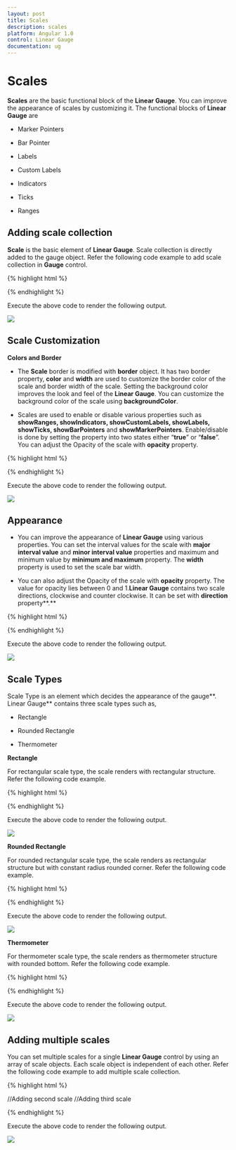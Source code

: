 ```yaml
---
layout: post
title: Scales
description: scales
platform: Angular 1.0
control: Linear Gauge
documentation: ug
---
```


# Scales

**Scales** are the basic functional block of the **Linear Gauge**. You can improve the appearance of scales by customizing it. The functional blocks of **Linear Gauge** are 

* Marker Pointers

* Bar Pointer

* Labels

* Custom Labels

* Indicators

* Ticks

* Ranges



## Adding scale collection

**Scale** is the basic element of **Linear Gauge**. Scale collection is directly added to the gauge object. Refer the following code example to add scale collection in **Gauge** control. 


{% highlight html %}

<html xmlns="http://www.w3.org/1999/xhtml" lang="en" ng-app="LinearGaugeApp">
    <head>
        <title>Essential Studio for AngularJS: LinearGauge</title>
        <!--CSS and Script file References -->
    </head>
    <body ng-controller="LinearGaugeCtrl">
        <div id="linearframe">
                 <ej-lineargauge e-enableanimation="false" e-frame-backgroundImageUrl="../images/gauge/Gauge_linear_light.png" >
                 <e-scales>
                 <e-scale  e-width="8" e-position-x="20" e-position-y="50" e-backgroundColor="grey"
                 e-border-color="transparent" e-border-width="1" e-showBarPointers="true" e-showmarkerpointers="true" >
                 <e-labels>
                 <e-label  e-distancefromscale-x="50" e-distancefromscale-y="0"></e-label>
                 </e-labels>
                 <e-markerpointers>
                 <e-markerpointer  e-type="pentagon" e-placement="near" e-width="20" e-length="10" e-backgroundColor="#FE8282" e-distancefromscale="20">
                 </e-markerpointer>
                 </e-markerpointers>
                 <e-ticks>
                 <e-tick e-type="majorinterval" e-width="2" e-color="#8c8c8c" e-distancefromscale-x="30" e-distancefromscale-y="0"></e-tick>
                  <e-tick e-type="minorinterval" e-width="1" e-height="6" e-color="#8c8c8c" e-distancefromscale-x="30" e-distancefromscale-y="0"></e-tick>
                 </e-ticks>
                 </e-scale>
                 </e-scales>
                  </ej-lineargauge>
        </div>
         <script >
        angular.module('LinearGaugeApp', ['ejangular'])
       .controller('LinearGaugeCtrl', function ($scope) {
         });
    </script>
    </body>
</html>


{% endhighlight %}



Execute the above code to render the following output.

![](Scales_images/Scales_img1.png)



## Scale Customization

**Colors and Border**

* The **Scale** border is modified with **border** object. It has two border property, **color** and **width**  are used to customize the border color of the scale and border width of the scale. Setting the background color improves the look and feel of the **Linear Gauge**. You can customize the background color of the scale using **backgroundColor**. 

* Scales are used to enable or disable various properties such as **showRanges, showIndicators, showCustomLabels, showLabels, showTicks, showBarPointers** and **showMarkerPointers**. Enable/disable is done by setting the property into two states either “**true**” or “**false**”. You can adjust the Opacity of the scale with **opacity** property.


{% highlight html %}

<html xmlns="http://www.w3.org/1999/xhtml" lang="en" ng-app="LinearGaugeApp">
    <head>
        <title>Essential Studio for AngularJS: LinearGauge</title>
        <!--CSS and Script file References -->
    </head>
    <body ng-controller="LinearGaugeCtrl">
        <div id="linearframe">
                 <ej-lineargauge e-enableanimation="false" e-frame-backgroundImageUrl="../images/gauge/Gauge_linear_light.png" >
                 <e-scales>
                 <e-scale  e-width="8" e-position-x="20" e-position-y="50" e-backgroundColor="#FE8282" e-opacity="0.5" e-shadowoffset="10"  
                  e-type="roundedrectangle" e-border-color="red" e-border-width="1" e-showBarPointers="false" e-showmarkerpointers="true" >
                 <e-labels>
                 <e-label  e-distancefromscale-x="50" e-distancefromscale-y="0"></e-label>
                 </e-labels>
                 <e-markerpointers>
                 <e-markerpointer  e-type="pentagon" e-placement="near" e-width="20" e-length="10" e-backgroundColor="#C9E1E5" e-distancefromscale="20">
                 </e-markerpointer>
                 </e-markerpointers>
                 <e-ticks>
                 <e-tick e-type="majorinterval" e-width="2" e-color="#8c8c8c" e-distancefromscale-x="30" e-distancefromscale-y="0"></e-tick>
                  <e-tick e-type="minorinterval" e-width="1" e-height="6" e-color="#8c8c8c" e-distancefromscale-x="30" e-distancefromscale-y="0"></e-tick>
                 </e-ticks>
                 </e-scale>
                 </e-scales>
                  </ej-lineargauge>
        </div>
         <script >
        angular.module('LinearGaugeApp', ['ejangular'])
       .controller('LinearGaugeCtrl', function ($scope) {
         });
    </script>
    </body>
</html>

{% endhighlight %}



Execute the above code to render the following output.

![](Scales_images/Scales_img2.png)



## Appearance 

* You can improve the appearance of **Linear Gauge** using various properties. You can set the interval values for the scale with **major interval value** and **minor interval value** properties and maximum and minimum value by **minimum and maximum** property. The **width** property is used to set the scale bar width. 

* You can also adjust the Opacity of the scale with **opacity** property. The value for opacity lies between 0 and 1.**Linear Gauge** contains two scale directions, clockwise and counter clockwise. It can be set with **direction** property**.**


{% highlight html %}

<html xmlns="http://www.w3.org/1999/xhtml" lang="en" ng-app="LinearGaugeApp">
    <head>
        <title>Essential Studio for AngularJS: LinearGauge</title>
        <!--CSS and Script file References -->
    </head>
    <body ng-controller="LinearGaugeCtrl">
        <div id="linearframe">
                 <ej-lineargauge e-enableanimation="false" e-frame-backgroundImageUrl="../images/gauge/Gauge_linear_light.png" >
                 <e-scales>
                 <e-scale  e-width="18"  e-minimum="10" e-maximum="210" e-minorIntervalValue="25" e-majorIntervalValue="50" e-direction="counterclockwise"
                 e-position-x="20" e-position-y="50" e-backgroundColor="gray" e-border-color="gray" e-border-width="1" 
                 e-showBarPointers="false" e-showmarkerpointers="true" >
                 <e-labels>
                 <e-label  e-distancefromscale-x="50" e-distancefromscale-y="0"></e-label>
                 </e-labels>
                 <e-markerpointers>
                 <e-markerpointer  e-type="pentagon" e-placement="near" e-width="20" e-length="10" e-backgroundColor="#FE8282" e-distancefromscale="20">
                 </e-markerpointer>
                 </e-markerpointers>
                 <e-ticks>
                 <e-tick e-type="majorinterval" e-width="2" e-color="#8c8c8c" e-distancefromscale-x="30" e-distancefromscale-y="0"></e-tick>
                  <e-tick e-type="minorinterval" e-width="1" e-height="6" e-color="#8c8c8c" e-distancefromscale-x="30" e-distancefromscale-y="0"></e-tick>
                 </e-ticks>
                 </e-scale>
                 </e-scales>
                  </ej-lineargauge>
        </div>
         <script >
        angular.module('LinearGaugeApp', ['ejangular'])
       .controller('LinearGaugeCtrl', function ($scope) {
         });
    </script>
    </body>
</html>



{% endhighlight %}



Execute the above code to render the following output.

![](Scales_images/Scales_img3.png)



## Scale Types

Scale Type is an element which decides the appearance of the gauge**. Linear Gauge** contains three scale types such as,

* Rectangle

* Rounded Rectangle

* Thermometer

**Rectangle**

For rectangular scale type, the scale renders with rectangular structure. Refer the following code example.

{% highlight html %}

<html xmlns="http://www.w3.org/1999/xhtml" lang="en" ng-app="LinearGaugeApp">
    <head>
        <title>Essential Studio for AngularJS: LinearGauge</title>
        <!--CSS and Script file References -->
    </head>
    <body ng-controller="LinearGaugeCtrl">
        <div id="linearframe">
                 <ej-lineargauge e-enableanimation="false" e-frame-backgroundImageUrl="../images/gauge/Gauge_linear_light.png" >
                 <e-scales>
                 <e-scale  e-width="18" e-length="300" e-position-x="54" e-position-y="50" e-type="rectangle"
                  e-backgroundColor="#C0B08E" e-border-color="#C0B08E" e-border-width="1" 
                 e-showBarPointers="false" e-showmarkerpointers="false" >
                 <e-ticks>
                 <e-tick e-type="majorinterval" e-width="2" e-color="#206BA4" e-placement="far" e-distancefromscale-x="-27" e-distancefromscale-y="0"></e-tick>
                  <e-tick e-type="minorinterval" e-width="1" e-height="6" e-color="#206BA4" e-placement="far" e-distancefromscale-x="-27" e-distancefromscale-y="0"></e-tick>
                 </e-ticks>
                 </e-scale>
                 </e-scales>
                  </ej-lineargauge>
        </div>
         <script >
        angular.module('LinearGaugeApp', ['ejangular'])
       .controller('LinearGaugeCtrl', function ($scope) {
         });
    </script>
    </body>
</html>


{% endhighlight %}



Execute the above code to render the following output.

![](Scales_images/Scales_img4.png)



**Rounded Rectangle**

For rounded rectangular scale type, the scale renders as rectangular structure but with constant radius rounded corner. Refer the following code example.


{% highlight html %}


<html xmlns="http://www.w3.org/1999/xhtml" lang="en" ng-app="LinearGaugeApp">
    <head>
        <title>Essential Studio for AngularJS: LinearGauge</title>
        <!--CSS and Script file References -->
    </head>
    <body ng-controller="LinearGaugeCtrl">
        <div id="linearframe">
                 <ej-lineargauge e-enableanimation="false" e-frame-backgroundImageUrl="../images/gauge/Gauge_linear_light.png" >
                 <e-scales>
                 <e-scale  e-width="8"   e-direction="clockwise" e-type="roundedrectangle"
                 e-position-x="60" e-position-y="50" e-backgroundColor="#206BA4" e-border-color="#206BA4" e-border-width="1">
                 <e-ticks>
                 <e-tick e-type="majorinterval" e-width="2" e-color="#206BA4" e-distancefromscale-x="-27" e-distancefromscale-y="0" e-placement="far"></e-tick>
                  <e-tick e-type="minorinterval" e-width="1" e-height="6" e-color="#206BA4" e-distancefromscale-x="-27" e-distancefromscale-y="0" e-placement="far"></e-tick>
                 </e-ticks>
                 </e-scale>
                 </e-scales>
                  </ej-lineargauge>
        </div>
         <script >
        angular.module('LinearGaugeApp', ['ejangular'])
       .controller('LinearGaugeCtrl', function ($scope) {
         });
    </script>
    </body>
</html>

{% endhighlight %}

Execute the above code to render the following output.



![](Scales_images/Scales_img5.png)

**Thermometer**

For thermometer scale type, the scale renders as thermometer structure with rounded bottom. Refer the following code example.


{% highlight html %}

<html xmlns="http://www.w3.org/1999/xhtml" lang="en" ng-app="LinearGaugeApp">
    <head>
        <title>Essential Studio for AngularJS: LinearGauge</title>
        <!--CSS and Script file References -->
    </head>
    <body ng-controller="LinearGaugeCtrl">
        <div id="linearframe">
                 <ej-lineargauge e-enableanimation="false" e-frame-backgroundImageUrl="../images/gauge/Gauge_linear_light.png" >
                 <e-scales>
                 <e-scale  e-width="18"  e-length="300" e-type="thermometer"
                 e-position-x="54" e-position-y="50" e-backgroundColor="#C0B08E" e-border-color="#C0B08E" e-border-width="1" e-showmarkerpointers="false"
                 e-showBarPointers="false">
                 <e-ticks>
                 <e-tick e-type="majorinterval" e-width="2" e-color="#206BA4" e-distancefromscale-x="-27" e-distancefromscale-y="0" e-placement="far"></e-tick>
                  <e-tick e-type="minorinterval" e-width="1" e-height="6" e-color="#206BA4" e-distancefromscale-x="-27" e-distancefromscale-y="0" e-placement="far"></e-tick>
                 </e-ticks>
                 </e-scale>
                 </e-scales>
                  </ej-lineargauge>
        </div>
         <script >
        angular.module('LinearGaugeApp', ['ejangular'])
       .controller('LinearGaugeCtrl', function ($scope) {
         });
    </script>
    </body>
</html>


{% endhighlight %}



Execute the above code to render the following output.

![](Scales_images/Scales_img6.png)

## Adding multiple scales

You can set multiple scales for a single **Linear Gauge** control by using an array of scale objects. Each scale object is independent of each other. Refer the following code example to add multiple scale collection.


{% highlight html %}

<html xmlns="http://www.w3.org/1999/xhtml" lang="en" ng-app="LinearGaugeApp">
    <head>
        <title>Essential Studio for AngularJS: LinearGauge</title>
        <!--CSS and Script file References -->
    </head>
    <body ng-controller="LinearGaugeCtrl">
        <div id="linearframe">
                 <ej-lineargauge e-enableanimation="false" e-frame-backgroundImageUrl="../images/gauge/Gauge_linear_light.png" >
                 <e-scales>
                 <e-scale  e-width="8" e-position-x="15" e-position-y="50"
                  e-backgroundColor="grey" e-border-color="grey" e-border-width="1" e-showmarkerpointers="true"
                 e-showBarPointers="false">
                 <e-labels>
                 <e-label e-distancefromscale-x="50" e-distancefromscale-y="0"></e-label>
                 </e-labels>
                  <e-markerpointers>
                 <e-markerpointer e-type="pentagon" e-placement="near" e-width="20" e-length="10" e-backgroundColor="#FE8282" e-distancefromscale="20">
                 </e-markerpointer>
                 </e-markerpointers>
                 <e-ticks>
                 <e-tick e-type="majorinterval" e-width="2" e-color="#8c8c8c" e-distancefromscale-x="30" e-distancefromscale-y="0" ></e-tick>
                  <e-tick e-type="minorinterval" e-width="1" e-height="6" e-color="#8c8c8c" e-distancefromscale-x="30" e-distancefromscale-y="0"></e-tick>
                 </e-ticks>
                 </e-scale>
                 //Adding second scale 
                 <e-scale  e-width="8" e-position-x="90" e-position-y="50" e-type="roundedrectangle" e-direction="clockwise"
                  e-backgroundColor="#206BA4" e-border-color="#206BA4" e-border-width="1" e-showmarkerpointers="false"
                 e-showBarPointers="false" e-showLabels="false">
                 <e-ticks>
                 <e-tick e-type="majorinterval" e-width="2" e-color="#206BA4" e-distancefromscale-x="-27" e-distancefromscale-y="0" e-placement="far"></e-tick>
                  <e-tick e-type="minorinterval" e-width="1" e-height="6" e-color="#206BA4" e-distancefromscale-x="-27" e-distancefromscale-y="0" e-placement="far"></e-tick>
                 </e-ticks>
                 </e-scale>
                  //Adding third scale 
                 <e-scale  e-width="18" e-length="300" e-position-x="54" e-position-y="50" e-type="thermometer" 
                  e-backgroundColor="#C0B08E" e-border-color="#C0B08E" e-border-width="1" e-showmarkerpointers="false"
                 e-showBarPointers="false" e-showLabels="false" e-showTicks="false">
                 </e-scale>
                 </e-scales>
                  </ej-lineargauge>
        </div>
         <script >
        angular.module('LinearGaugeApp', ['ejangular'])
       .controller('LinearGaugeCtrl', function ($scope) {
         });
    </script>
    </body>
</html>

{% endhighlight %}



Execute the above code to render the following output.

![](Scales_images/Scales_img7.png)

